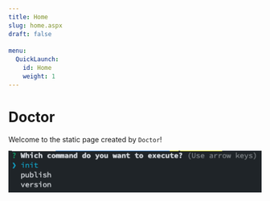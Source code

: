 ```yaml
---
title: Home
slug: home.aspx
draft: false

menu:
  QuickLaunch:
    id: Home
    weight: 1
---
```


# Doctor

Welcome to the static page created by `Doctor`!

![Running doctor](./assets/doctor1.png)